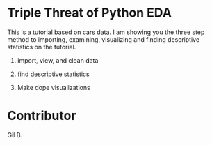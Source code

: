 # Triple Threat of Python EDA 

This is a tutorial based on cars data. I am showing you the three step method to importing, examining, visualizing and finding descriptive statistics on the tutorial. 

1. import, view, and clean data 

2. find descriptive statistics 

3. Make dope visualizations

# Contributor
Gil B. 


